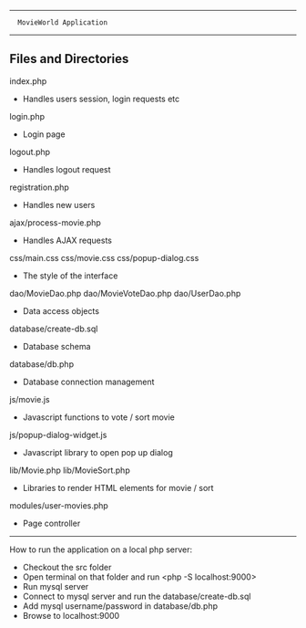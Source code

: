 ----------------------------------

      MovieWorld Application

----------------------------------


Files and Directories
---------------------

index.php
* Handles users session, login requests etc

login.php
* Login page

logout.php
* Handles logout request

registration.php
* Handles new users

ajax/process-movie.php
* Handles AJAX requests

css/main.css
css/movie.css
css/popup-dialog.css
* The style of the interface

dao/MovieDao.php
dao/MovieVoteDao.php
dao/UserDao.php
* Data access objects 

database/create-db.sql
* Database schema

database/db.php
* Database connection management

js/movie.js
* Javascript functions to vote / sort movie
 
js/popup-dialog-widget.js
* Javascript library to open pop up dialog

lib/Movie.php
lib/MovieSort.php
* Libraries to render HTML elements for movie / sort

modules/user-movies.php
* Page controller

----------------------------------

How to run the application on a local php server:
* Checkout the src folder
* Open terminal on that folder and run <php -S localhost:9000>
* Run mysql server
* Connect to mysql server and run the database/create-db.sql
* Add mysql username/password in database/db.php
* Browse to localhost:9000


